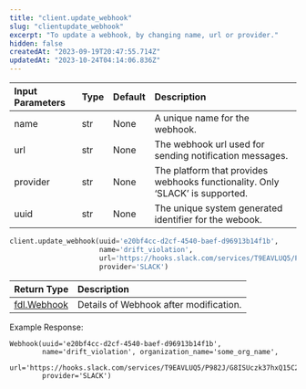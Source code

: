 ```yaml
---
title: "client.update_webhook"
slug: "clientupdate_webhook"
excerpt: "To update a webhook, by changing name, url or provider."
hidden: false
createdAt: "2023-09-19T20:47:55.714Z"
updatedAt: "2023-10-24T04:14:06.836Z"
---
```

| Input Parameters | Type | Default | Description                                                                   |
| :--------------- | :--- | :------ | :---------------------------------------------------------------------------- |
| name             | str  | None    | A unique name for the webhook.                                                |
| url              | str  | None    | The webhook url used for sending notification messages.                       |
| provider         | str  | None    | The platform that provides webhooks functionality. Only ‘SLACK’ is supported. |
| uuid             | str  | None    | The unique system generated identifier for the webook.                        |

```python Usage
client.update_webhook(uuid='e20bf4cc-d2cf-4540-baef-d96913b14f1b',
                      name='drift_violation',
                      url='https://hooks.slack.com/services/T9EAVLUQ5/P982J/G8ISUczk37hxQ15C28d',
                      provider='SLACK')
```

| Return Type                   | Description                            |
| :---------------------------- | :------------------------------------- |
| [fdl.Webhook](ref:fdlwebhook) | Details of Webhook after modification. |

Example Response:

```Text Response
Webhook(uuid='e20bf4cc-d2cf-4540-baef-d96913b14f1b',
        name='drift_violation', organization_name='some_org_name',
        url='https://hooks.slack.com/services/T9EAVLUQ5/P982J/G8ISUczk37hxQ15C28d',
        provider='SLACK')
```